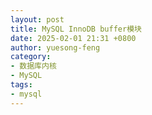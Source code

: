 ```yaml
---
layout: post
title: MySQL InnoDB buffer模块
date: 2025-02-01 21:31 +0800
author: yuesong-feng
category:
- 数据库内核
- MySQL
tags:
- mysql
---
```

